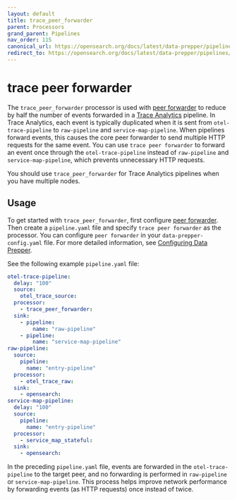 ```yaml
---
layout: default
title: trace_peer_forwarder
parent: Processors
grand_parent: Pipelines
nav_order: 115
canonical_url: https://opensearch.org/docs/latest/data-prepper/pipelines/configuration/processors/trace-peer-forwarder/
redirect_to: https://opensearch.org/docs/latest/data-prepper/pipelines/configuration/processors/trace-peer-forwarder/
---
```


# trace peer forwarder

The `trace_peer_forwarder` processor is used with [peer forwarder]({{site.url}}{{site.baseurl}}/data-prepper/managing-data-prepper/peer-forwarder/) to reduce by half the number of events forwarded in a [Trace Analytics]({{site.url}}{{site.baseurl}}/data-prepper/common-use-cases/trace-analytics/) pipeline. In Trace Analytics, each event is typically duplicated when it is sent from `otel-trace-pipeline` to `raw-pipeline` and `service-map-pipeline`. When pipelines forward events, this causes the core peer forwarder to send multiple HTTP requests for the same event. You can use `trace peer forwarder` to forward an event once through the `otel-trace-pipeline` instead of `raw-pipeline` and `service-map-pipeline`, which prevents unnecessary HTTP requests.

You should use `trace_peer_forwarder` for Trace Analytics pipelines when you have multiple nodes.

## Usage

To get started with `trace_peer_forwarder`, first configure [peer forwarder]({{site.url}}{{site.baseurl}}/data-prepper/managing-data-prepper/peer-forwarder/). Then create a `pipeline.yaml` file and specify `trace peer forwarder` as the processor. You can configure `peer forwarder` in your `data-prepper-config.yaml` file. For more detailed information, see [Configuring Data Prepper]({{site.url}}{{site.baseurl}}/data-prepper/getting-started/#2-configuring-data-prepper).

See the following example `pipeline.yaml` file: 

```yaml
otel-trace-pipeline:
  delay: "100"
  source:
    otel_trace_source:
  processor:
    - trace_peer_forwarder:
  sink:
    - pipeline:
        name: "raw-pipeline"
    - pipeline:
        name: "service-map-pipeline"
raw-pipeline:
  source:
    pipeline:
      name: "entry-pipeline"
  processor:
    - otel_trace_raw:
  sink:
    - opensearch:
service-map-pipeline:
  delay: "100"
  source:
    pipeline:
      name: "entry-pipeline"
  processor:
    - service_map_stateful:
  sink:
    - opensearch:
```

In the preceding `pipeline.yaml` file, events are forwarded in the `otel-trace-pipeline` to the target peer, and no forwarding is performed in `raw-pipeline` or `service-map-pipeline`. This process helps improve network performance by forwarding events (as HTTP requests) once instead of twice. 